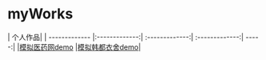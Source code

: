 # myWorks



| 个人作品|
| ------------- |:-------------:| :-------------:| :-------------:| -----:|
|[模拟医药网demo](https://hollyph.github.io/myWorks/yiyaowang-master/yiyaowang-master/holly/index.html)
|[模拟韩都衣舍demo](https://hollyph.github.io/myWorks/handusite-master/handusite-master/project/src/index.html)|
